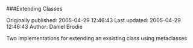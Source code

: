 ###Extending Classes

Originally published: 2005-04-29 12:46:43
Last updated: 2005-04-29 12:46:43
Author: Daniel Brodie

Two implementations for extending an exsisting class using metaclasses